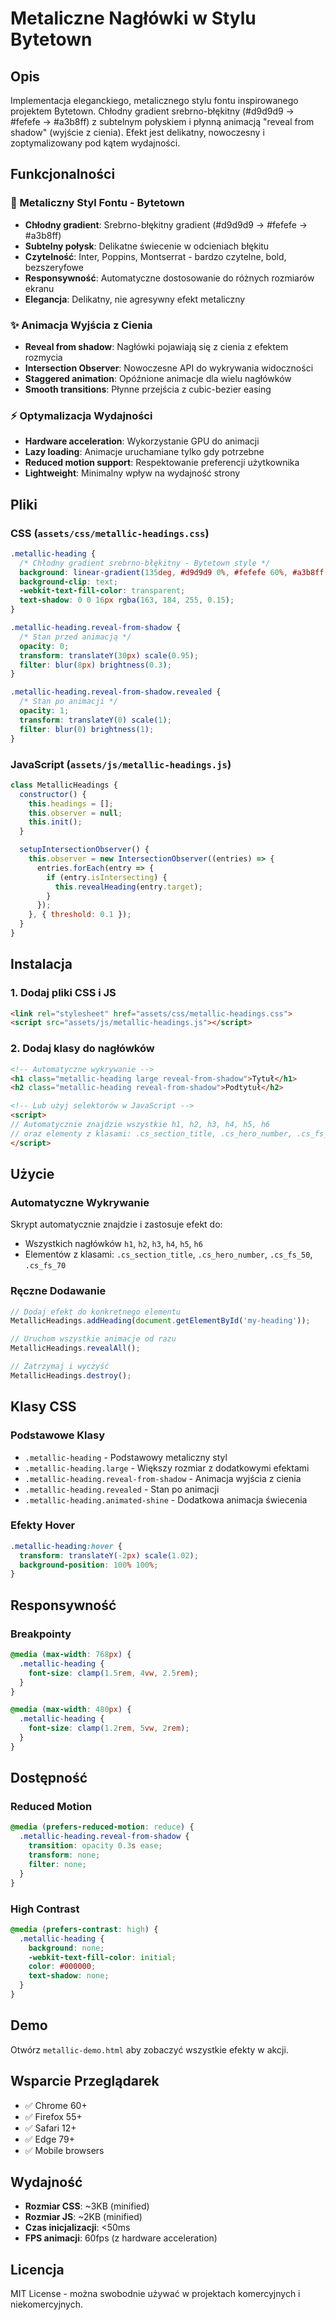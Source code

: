 # Metaliczne Nagłówki w Stylu Bytetown

## Opis
Implementacja eleganckiego, metalicznego stylu fontu inspirowanego projektem Bytetown. Chłodny gradient srebrno-błękitny (#d9d9d9 → #fefefe → #a3b8ff) z subtelnym połyskiem i płynną animacją "reveal from shadow" (wyjście z cienia). Efekt jest delikatny, nowoczesny i zoptymalizowany pod kątem wydajności.

## Funkcjonalności

### 🎨 Metaliczny Styl Fontu - Bytetown
- **Chłodny gradient**: Srebrno-błękitny gradient (#d9d9d9 → #fefefe → #a3b8ff)
- **Subtelny połysk**: Delikatne świecenie w odcieniach błękitu
- **Czytelność**: Inter, Poppins, Montserrat - bardzo czytelne, bold, bezszeryfowe
- **Responsywność**: Automatyczne dostosowanie do różnych rozmiarów ekranu
- **Elegancja**: Delikatny, nie agresywny efekt metaliczny

### ✨ Animacja Wyjścia z Cienia
- **Reveal from shadow**: Nagłówki pojawiają się z cienia z efektem rozmycia
- **Intersection Observer**: Nowoczesne API do wykrywania widoczności
- **Staggered animation**: Opóźnione animacje dla wielu nagłówków
- **Smooth transitions**: Płynne przejścia z cubic-bezier easing

### ⚡ Optymalizacja Wydajności
- **Hardware acceleration**: Wykorzystanie GPU do animacji
- **Lazy loading**: Animacje uruchamiane tylko gdy potrzebne
- **Reduced motion support**: Respektowanie preferencji użytkownika
- **Lightweight**: Minimalny wpływ na wydajność strony

## Pliki

### CSS (`assets/css/metallic-headings.css`)
```css
.metallic-heading {
  /* Chłodny gradient srebrno-błękitny - Bytetown style */
  background: linear-gradient(135deg, #d9d9d9 0%, #fefefe 60%, #a3b8ff 100%);
  background-clip: text;
  -webkit-text-fill-color: transparent;
  text-shadow: 0 0 16px rgba(163, 184, 255, 0.15);
}

.metallic-heading.reveal-from-shadow {
  /* Stan przed animacją */
  opacity: 0;
  transform: translateY(30px) scale(0.95);
  filter: blur(8px) brightness(0.3);
}

.metallic-heading.reveal-from-shadow.revealed {
  /* Stan po animacji */
  opacity: 1;
  transform: translateY(0) scale(1);
  filter: blur(0) brightness(1);
}
```

### JavaScript (`assets/js/metallic-headings.js`)
```javascript
class MetallicHeadings {
  constructor() {
    this.headings = [];
    this.observer = null;
    this.init();
  }

  setupIntersectionObserver() {
    this.observer = new IntersectionObserver((entries) => {
      entries.forEach(entry => {
        if (entry.isIntersecting) {
          this.revealHeading(entry.target);
        }
      });
    }, { threshold: 0.1 });
  }
}
```

## Instalacja

### 1. Dodaj pliki CSS i JS
```html
<link rel="stylesheet" href="assets/css/metallic-headings.css">
<script src="assets/js/metallic-headings.js"></script>
```

### 2. Dodaj klasy do nagłówków
```html
<!-- Automatyczne wykrywanie -->
<h1 class="metallic-heading large reveal-from-shadow">Tytuł</h1>
<h2 class="metallic-heading reveal-from-shadow">Podtytuł</h2>

<!-- Lub użyj selektorów w JavaScript -->
<script>
// Automatycznie znajdzie wszystkie h1, h2, h3, h4, h5, h6
// oraz elementy z klasami: .cs_section_title, .cs_hero_number, .cs_fs_50, .cs_fs_70
</script>
```

## Użycie

### Automatyczne Wykrywanie
Skrypt automatycznie znajdzie i zastosuje efekt do:
- Wszystkich nagłówków `h1`, `h2`, `h3`, `h4`, `h5`, `h6`
- Elementów z klasami: `.cs_section_title`, `.cs_hero_number`, `.cs_fs_50`, `.cs_fs_70`

### Ręczne Dodawanie
```javascript
// Dodaj efekt do konkretnego elementu
MetallicHeadings.addHeading(document.getElementById('my-heading'));

// Uruchom wszystkie animacje od razu
MetallicHeadings.revealAll();

// Zatrzymaj i wyczyść
MetallicHeadings.destroy();
```

## Klasy CSS

### Podstawowe Klasy
- `.metallic-heading` - Podstawowy metaliczny styl
- `.metallic-heading.large` - Większy rozmiar z dodatkowymi efektami
- `.metallic-heading.reveal-from-shadow` - Animacja wyjścia z cienia
- `.metallic-heading.revealed` - Stan po animacji
- `.metallic-heading.animated-shine` - Dodatkowa animacja świecenia

### Efekty Hover
```css
.metallic-heading:hover {
  transform: translateY(-2px) scale(1.02);
  background-position: 100% 100%;
}
```

## Responsywność

### Breakpointy
```css
@media (max-width: 768px) {
  .metallic-heading {
    font-size: clamp(1.5rem, 4vw, 2.5rem);
  }
}

@media (max-width: 480px) {
  .metallic-heading {
    font-size: clamp(1.2rem, 5vw, 2rem);
  }
}
```

## Dostępność

### Reduced Motion
```css
@media (prefers-reduced-motion: reduce) {
  .metallic-heading.reveal-from-shadow {
    transition: opacity 0.3s ease;
    transform: none;
    filter: none;
  }
}
```

### High Contrast
```css
@media (prefers-contrast: high) {
  .metallic-heading {
    background: none;
    -webkit-text-fill-color: initial;
    color: #000000;
    text-shadow: none;
  }
}
```

## Demo
Otwórz `metallic-demo.html` aby zobaczyć wszystkie efekty w akcji.

## Wsparcie Przeglądarek
- ✅ Chrome 60+
- ✅ Firefox 55+
- ✅ Safari 12+
- ✅ Edge 79+
- ✅ Mobile browsers

## Wydajność
- **Rozmiar CSS**: ~3KB (minified)
- **Rozmiar JS**: ~2KB (minified)
- **Czas inicjalizacji**: <50ms
- **FPS animacji**: 60fps (z hardware acceleration)

## Licencja
MIT License - można swobodnie używać w projektach komercyjnych i niekomercyjnych.
